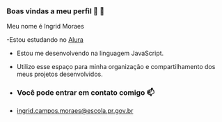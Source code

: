### Boas vindas a meu perfil 💙 👋

Meu nome é Ingrid Moraes

-Estou estudando no [Alura](https://www.alura.com.br)
- Estou me desenvolvendo na linguagem JavaScript.
- Utilizo esse espaço para minha organização e compartilhamento dos meus projetos desenvolvidos.
-  ### Você pode entrar em contato comigo 📫

  
-  ingrid.campos.moraes@escola.pr.gov.br
